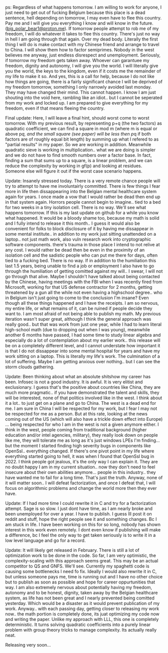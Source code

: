 ps: Regardless of what happens tomorrow. I am willing to work for anyone, I just need to get out of fucking Belgium because this place is a dead sentence, hell depending on tomorrow, I may even have to flee this country. Pay me and I will give you everything I know and will know in the future. (big_polar_bear1@proton.me). If tomorrow people attempt to rob me of my freedom, I will do whatever it takes to flee this country. There's just no way in hell I am going through that again. Over my dead body. Literally the first thing I will do is make contact with my Chinese friend and arrange to travel to China. I will show them how to factor semiprimes. Nobody in the west believes me anyway, just endless disrespect and unemployment. Seriously, if tomorrow my freedom gets taken away. Whoever can garantuee my freedom, dignity and autonomy, I will give you the world. I will literally give you the world, the keys to the kingdom, even if it costs me the remainder of my life to make it so. And yes, this is a call for help, because I do not like how things are going, there is a fairly significant chance I will be deprived of my freedom tomorrow, something I only narrowly avoided last monday. They may have changed their mind. This cannot happen. I know I am just shouting into the void here, rambling like an idiot.. but I cannot be seperated from my work and locked up. I am prepared to give everything for my freedom, even if that means fleeing the country.

Final update: Here, I will leave a final hint, should worst come to worst tomorrow. With my previous result, by representing p+q (the two factors) as quadratic coefficient, we can find a square in mod m (where m is equal or above p*q, and the small square (see paper) will be less then p*q if both factors are of roughly equal bit length) by summing up what I refered to as "partial results" in my paper. So we are working in addition. Meanwhile quadratic sieve is working in multiplication.. what we are doing is simpler and we do not have to find smooth numbers over a factor base. In fact, finding a sum that sums up to a square, is a linear problem, and we can reduce the complexity by working in gf(p) and looking at residues. Someone else will figure it out if the worst case scenario happens. 

Update: Insanely stressed today. There is a very remote chance people will try to attempt to have me involuntairly committed. There is few things I fear more in life then dissappearing into the Belgian mental healthcare system again for years. I once made a vow that I would rather be dead then end up in that system again. Horrors people cannot begin to imagine.. tied to a bed for two weeks in a tiny isolation cell. There is no way. We'll see what happens tomorrow. If this is my last update on github for a while you know what happened. It would be a bloody shame too, because my math is solid and I fully intend to release it this month.. I guess it would also be convenient for folks to block disclosure of it by having me dissappear in some mental institute.. in addition to my work just sitting unattended on a laptop.. not just math work, also vuln research work into cryptographic software components. there's trauma in those place I intend to not relive at any cost. I would rather be dead then be even in the proximity of an isolation cell and the sadistic people who can put me there for days, often tied to a fucking bed. There is no way. If in addition to the humiliation this last 1.5 years, being unable to find a job or employment I also have to go through the humiliation of getting comitted against my will.. I swear, I will not go through that alive. Maybe I shouldn't have talked about being contacted by the Chinese, having meetings with the FBI when I was recently fired from Microsoft, working for that  US defense contractor for 2 months, getting threatened by a gun all the while not even having a highschool degree.. who in Belgium isn't just going to come to the conclusion I'm insane? Even though all these things happened and I have the receipts. I am so nervous, my entire life, or what remains of it, can be ruined if people decide they want to. I am most afraid of not being able to publish my math. My previous iteration wasn't super great, although I think the general approach was really good.. but that was work from just one year, while I had to learn literal high-school math (due to dropping out when I was young), meanwhile another 6 months have passed, I had some time to study linear algebra and especially do a lot of contemplation about my earlier work.. this release will be on a completely different level, and I cannot understate how important it is that I do not dissappear into some mental hospital for years and have my work sitting on a laptop. This is literally my life's work. The culmination of a lot of suffering. Maybe I am getting anxious over nothing.. but I can see the storm clouds gathering.

Update: Been thinking about what an absolute shitshow my career has been. Infosec is not a good industry. It is awful. It is very elitist and exclusionary. I guess that's the positive about countries like China, they are much more pragmatic.. if you have demonstrated the talent and skills, they will be interested, none of that politics involved like in the west. I think about it a lot.. to just get on a plane and go to China. The west is a dead end for me. I am sure in China I will be respected for my work, but I fear I may not be respected for me as a person. But at this rate, looking at the news coming out of the US (which will also have a trickle down effect into Europe) ... being respected for who I am in the west is not a given anymore either. I think in the west, people coming from traditional background (higher education and/or intel agencies, military), they really look down on people like me, they will tolerate me as long as it's just windows LPEs I'm finding... but the moment I started finding high severity bugs in components like OpenSsl.. everything changed. If there's one pivot point in my life where everything started going to hell, it was when I found that OpenSsl bug in 2022. I think people got jealous, it's the only way I can explain it. They are no doubt happy I am in my current situation.. now they don't need to feel insecure about their own abilities anymore... people in this industry.. they have wanted me to fail for a long time. That's just the truth. Anyway, none of it will matter soon.. I will defeat factorization, and once I defeat that, I will focus on algorithmic problems and change the world more then they ever have.

Update: If I had more time I could rewrite it in C and try for a factorization attempt. Sage is so slow. I just dont have time, as I am nearly broke and been unemployed for over a year. I have to publish. I guess Ill post it on reddit and stuff, hope the right people see it and something changes. Bc I am stuck in life. I have been working on this for so long, nobody has shown interest in this work even remotely. I dont even know if publishing will make a difference, bc I feel the only way to get taken seriously is to write it in a low level language and go for a record.

Update: It will likely get released in February. There is still a lot of optimization work to be done in the code.
So far, I am very optimistic, the complexity-scaling with this approach seems great. This may be an actual competitor to QS and GNFS. We'll see. Currently my spaghetti code is causing some bottlenecks I need fo fix. Ideally I would also rewrite it in C, but unless someone pays me, time is running out and I have no other choice but to publish  as soon as possible and hope for career oppurtunities that way. I am also extremely nervous about potentially having my freedom, autonomy and to be honest, dignity, taken away by the Belgian healthcare system, as life has not been great and I nearly prevented being comitted yesterday. Which would be a disaster as it would prevent publication of my work. Anyway.. with each passing day, getting closer to releasing my work now.. the math portion is completely done, its juat optimizing my code now and writing the paper. Unlike my approach with LLL, this one is completely deterministic. It turns solving quadratic coefficients into a purely linear problem with group theory tricks to manage complexity. Its actually really neat.

Releasing very soon...
